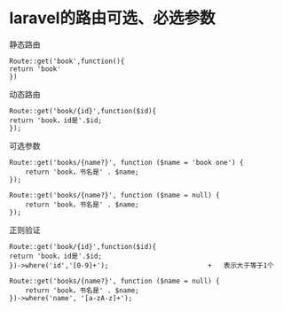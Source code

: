 # laravel的路由可选、必选参数

静态路由

```
Route::get('book',function(){
return 'book'
})
```

动态路由

```
Route::get('book/{id}',function($id){
return 'book，id是'.$id;
});
```

可选参数

```
Route::get('books/{name?}', function ($name = 'book one') {
    return 'book，书名是' . $name;
});
```

```
Route::get('books/{name?}', function ($name = null) {
    return 'book，书名是' . $name;
});
```

正则验证

````
Route::get('book/{id}',function($id){
return 'book，id是'.$id;
})->where('id','[0-9]+');                         +   表示大于等于1个
````

```
Route::get('books/{name?}', function ($name = null) {
    return 'book，书名是' . $name;
})->where('name', '[a-zA-z]+');
```



